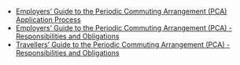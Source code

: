 

- <a href="/pdf/pca-application-process.pdf" target="_blank">Employers’ Guide to the Periodic Commuting Arrangement (PCA) Application Process</a>
- <a href="/pdf/pca-employers-guide.pdf" target="_blank">Employers’ Guide to the Periodic Commuting Arrangement (PCA) - Responsibilities and Obligations</a>
- <a href="/pdf/pca-travellers-guide.pdf" target="_blank">Travellers’ Guide to the Periodic Commuting Arrangement (PCA) - Responsibilities and Obligations</a>
